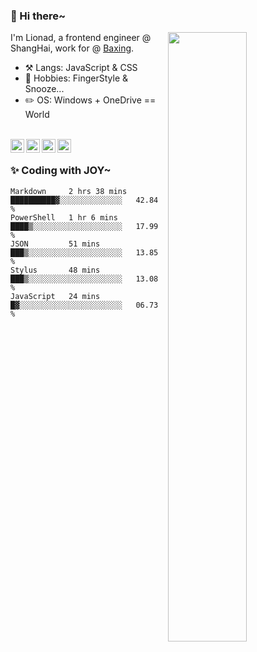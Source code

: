 ### 👋 Hi there~

[<img align="right" width="50%" src="https://github-readme-stats.vercel.app/api?username=Lionad-Morotar&show_icons=true">](https://metrics.lecoq.io/Lionad-Morotar?template=classic)

I'm Lionad, a frontend engineer @ ShangHai, work for @ [Baxing](https://github.com/baixing).

- ⚒️ Langs: JavaScript & CSS
- 🎨 Hobbies: FingerStyle & Snooze...
- ✏️ OS: Windows + OneDrive == World

<br />

<a href="https://www.lionad.art">
  <img align="left" alt="lionad-art" width="22px" src="https://cdn.jsdelivr.net/npm/simple-icons@3.1.0/icons/wordpress.svg" />
</a>
<a href="#1806234223">
  <img align="left" alt="1806234223" width="22px" src="https://cdn.jsdelivr.net/npm/simple-icons@3.1.0/icons/tencentqq.svg" />
</a>
<a href="https://www.zhihu.com/people/Lionad">
  <img align="left" alt="132yse" width="22px" src="https://cdn.jsdelivr.net/npm/simple-icons@3.1.0/icons/zhihu.svg" />
</a>
<a href="https://github.com/Lionad-Morotar">
  <img align="left" alt="yisar" width="22px" src="https://cdn.jsdelivr.net/npm/simple-icons@3.1.0/icons/github.svg" />
</a>

<br />

### ✨ Coding with JOY~

<!--START_SECTION:waka-->
```text
Markdown     2 hrs 38 mins   ██████████▓░░░░░░░░░░░░░░   42.84 % 
PowerShell   1 hr 6 mins     ████▒░░░░░░░░░░░░░░░░░░░░   17.99 % 
JSON         51 mins         ███▒░░░░░░░░░░░░░░░░░░░░░   13.85 % 
Stylus       48 mins         ███▒░░░░░░░░░░░░░░░░░░░░░   13.08 % 
JavaScript   24 mins         █▓░░░░░░░░░░░░░░░░░░░░░░░   06.73 % 
```
<!--END_SECTION:waka-->
